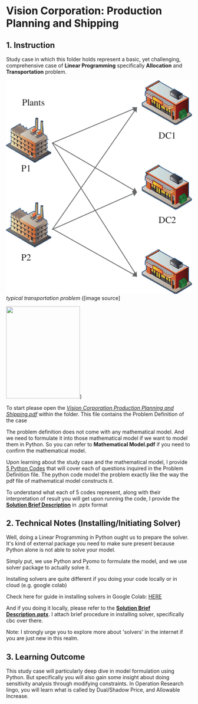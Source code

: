 # Vision Corporation: Production Planning and Shipping

## 1. Instruction

Study case in which this folder holds represent a basic, yet challenging, comprehensive case of **Linear Programming** specifically **Allocation** and **Transportation** problem.

![Typical Transportation Problem](image.png)
*typical transportation problem* ([image source]

<img src="https://www.researchgate.net/profile/Komeil-Yousefi/publication/328604033/figure/fig1/AS:687805265113103@1540996962589/A-single-stage-fixed-charge-transportation-problems-FCTP.png" width="200" height="250">)

To start please open the <u>*Vision Corporation Production Planning and Shipping.pdf*</u> within the folder. This file contains the Problem Definition of the case

The problem definition does not come with any mathematical model. And we need to formulate it into those mathematical model if we want to model them in Python. So you can refer to **Mathematical Model.pdf** if you need to confirm the mathematical model. 

Upon learning about the study case and the mathematical model, I provide <u>5 Python Codes</u> that will cover each of questions inquired in the Problem Definition file. The python code model the problem exactly like the way the pdf file of mathematical model constructs it.

To understand what each of 5 codes represent, along with their interpretation of result you will get upon running the code, I provide the <u>**Solution Brief Description**</u> in .pptx format


## 2. Technical Notes (Installing/Initiating Solver)

Well, doing a Linear Programming in Python ought us to prepare the solver. It's kind of external package you need to make sure present because Python alone is not able to solve your model.

Simply put, we use Python and Pyomo to formulate the model, and we use solver package to actually solve it.

Installing solvers are quite different if you doing your code locally or in cloud (e.g. google colab)

Check here for guide in installing solvers in Google Colab: [HERE](https://colab.research.google.com/github/jckantor/ND-Pyomo-Cookbook/blob/master/notebooks/01.02-Running-Pyomo-on-Google-Colab.ipynb)

And if you doing it locally, please refer to the <u>**Solution Brief Description.pptx**</u>. I attach brief procedure in installing solver, specifically cbc over there.

Note: I strongly urge you to explore more about 'solvers' in the internet if you are just new in this realm.


## 3. Learning Outcome

This study case will particularly deep dive in model formulation using Python. But specifically you will also gain some insight about doing sensitivity analysis through modifying constraints. In Operation Research lingo, you will learn what is called by Dual/Shadow Price, and Allowable Increase.
